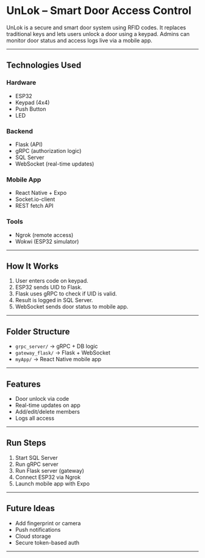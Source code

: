 # UnLok – Smart Door Access Control

UnLok is a secure and smart door system using RFID codes. It replaces traditional keys and lets users unlock a door using a keypad. Admins can monitor door status and access logs live via a mobile app.

----

## Technologies Used

### Hardware

* ESP32
* Keypad (4x4)
* Push Button
* LED

### Backend

* Flask (API)
* gRPC (authorization logic)
* SQL Server
* WebSocket (real-time updates)

### Mobile App

* React Native + Expo
* Socket.io-client
* REST fetch API

### Tools

* Ngrok (remote access)
* Wokwi (ESP32 simulator)

---

## How It Works

1. User enters code on keypad.
2. ESP32 sends UID to Flask.
3. Flask uses gRPC to check if UID is valid.
4. Result is logged in SQL Server.
5. WebSocket sends door status to mobile app.

---

## Folder Structure

* `grpc_server/` → gRPC + DB logic
* `gateway_flask/` → Flask + WebSocket
* `myApp/` → React Native mobile app

---

## Features

* Door unlock via code
* Real-time updates on app
* Add/edit/delete members
* Logs all access

---

## Run Steps

1. Start SQL Server
2. Run gRPC server
3. Run Flask server (gateway)
4. Connect ESP32 via Ngrok
5. Launch mobile app with Expo

---

## Future Ideas

* Add fingerprint or camera
* Push notifications
* Cloud storage
* Secure token-based auth

---


